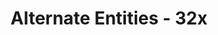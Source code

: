 ---
title: Alternate Entities - 32x
permalink: /article/compliance32xAddons/Alt%20Entities

header-img: article/compliance32xAddons/Alt Entities.png

long_text: Do you find Minecraft's entities too repetitive? Do you wish mobs had more variants? If so, this is the addon for you! It adds variants to a lot of entities! <br> <strong>OptiFine is required for this pack to work.</strong>

authors:
  - Redcoke26:
  - Juknum:

download: 
  - Planet Minecraft: 
    - https://www.planetminecraft.com/texture-pack/alternate-entities/
---